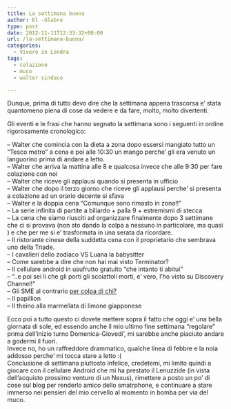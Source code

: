 ```yaml
---
title: La settimana buona
author: El -Glabro
type: post
date: 2012-11-11T12:33:32+00:00
url: /la-settimana-buona/
categories:
  - Vivere in Londra
tags:
  - colazione
  - muco
  - walter sindaco

---
```

Dunque, prima di tutto devo dire che la settimana appena trascorsa e&#8217; stata quantomeno piena di cose da vedere e da fare, molto, molto divertenti.

Gli eventi e le frasi che hanno segnato la settimana sono i seguenti in ordine rigorosamente cronologico:

&#8211; Walter che comincia con la dieta a zona dopo essersi mangiato tutto un &#8220;Tesco metro&#8221; a cena e poi alle 10:30 un mango perche&#8217; gli era venuto un languorino prima di andare a letto.  
&#8211; Walter che arriva la mattina alle 8 e qualcosa invece che alle 9:30 per fare colazione con noi  
&#8211; Walter che riceve gli applausi quando si presenta in ufficio  
&#8211; Walter che dopo il terzo giorno che riceve gli applausi perche&#8217; si presenta a colazione ad un orario decente si sfava  
&#8211; Walter e la doppia cena &#8220;Comunque sono rimasto in zona!!&#8221;  
&#8211; La serie infinita di partite a biliardo + palla 9 + estremismi di stecca  
&#8211; La cena che siamo riusciti ad organizzare finalmente dopo 3 settimane che ci si provava (non sto dando la colpa a nessuno in particolare, ma quasi ) e che per me si e&#8217; trasformata in una serata da ricordare.  
&#8211; Il ristorante cinese della suddetta cena con il proprietario che sembrava uno della Triade.  
&#8211; I cavalieri dello zodiaco VS Luana la babysitter  
&#8211; Come sarebbe a dire che non hai mai visto Terminator?  
&#8211; Il cellulare android in usufrutto gratuito &#8220;che intanto ti abitui&#8221;  
&#8211; &#8220;..e poi sei li che gli porti gli scoiattoli morti, e&#8217; vero, l&#8217;ho visto su Discovery Channel!&#8221;  
&#8211; Gli SME al contrario <a href="http://youtu.be/ybrxzh-k44o" title="per colpa di chi?" target="_blank">per colpa di chi?</a>  
&#8211; Il papillion  
&#8211; Il theino alla marmellata di limone giapponese

Ecco poi a tutto questo ci dovete mettere sopra il fatto che oggi e&#8217; una bella giornata di sole, ed essendo anche il mio ultimo fine settimana &#8220;regolare&#8221; prima dell&#8217;inizio turno Domenica-Giovedi&#8217;, mi sarebbe anche piaciuto andare a godermi il fuori.  
Invece no, ho un raffreddore drammatico, qualche linea di febbre e la noia addosso perche&#8217; mi tocca stare a letto :(  
Conclusione di settimana piuttosto infelice, credetemi, mi limito quindi a giocare con il cellulare Android che mi ha prestato il Lenuzzide (in vista dell&#8217;acquisto prossimo venturo di un Nexus), rimettere a posto un po&#8217; di cose sul blog per renderlo amico dello smatrphone, e continuare a stare immerso nei pensieri del mio cervello al momento in bomba per via del muco.